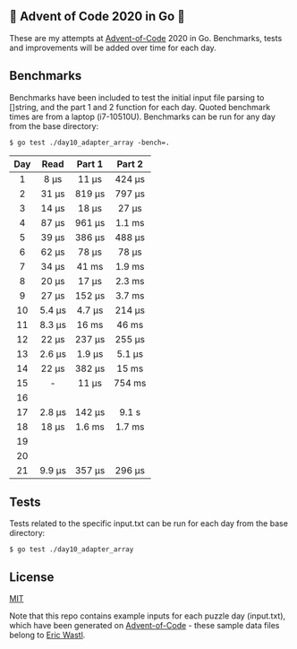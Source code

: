 ## :christmas_tree: Advent of Code 2020 in Go :christmas_tree:
These are my attempts at [Advent-of-Code](https://adventofcode.com) 2020 in Go. Benchmarks, tests and improvements will be added over time for each day.

## Benchmarks
Benchmarks have been included to test the initial input file parsing to []string, and the part 1 and 2 function for each day. Quoted benchmark times are from a laptop (i7-10510U). Benchmarks can be run for any day from the base directory:
```
$ go test ./day10_adapter_array -bench=.
```
| Day | Read | Part 1 | Part 2 |
| :---: | :---: | :---: | :---: |
| 1 | 8 μs | 11 μs | 424 μs |
| 2 | 31 μs | 819 μs | 797 μs |
| 3 | 14 μs | 18 μs | 27 μs |
| 4 | 87 μs | 961 μs | 1.1 ms |
| 5 | 39 μs | 386 μs | 488 μs |
| 6 | 62 μs | 78 μs | 78 μs |
| 7 | 34 μs | 41 ms | 1.9 ms |
| 8 | 20 μs | 17 μs | 2.3 ms |
| 9 | 27 μs | 152 μs | 3.7 ms |
| 10 | 5.4 μs | 4.7 μs | 214 μs |
| 11 | 8.3 μs | 16 ms | 46 ms |
| 12 | 22 μs | 237 μs | 255 μs |
| 13 | 2.6 μs | 1.9 μs | 5.1 μs |
| 14 | 22 μs | 382 μs | 15 ms |
| 15 | - | 11 μs | 754 ms |
| 16 | | | |
| 17 | 2.8 μs | 142 μs | 9.1 s |
| 18 | 18 μs | 1.6 ms | 1.7 ms |
| 19 | | | |
| 20 | | | |
| 21 | 9.9 μs | 357 μs | 296 μs |

## Tests
Tests related to the specific input.txt can be run for each day from the base directory:
```
$ go test ./day10_adapter_array
```

## License
[MIT](LICENSE)  

Note that this repo contains example inputs for each puzzle day (input.txt), which have been generated on [Advent-of-Code](https://adventofcode.com) - these sample data files belong to [Eric Wastl](https://twitter.com/ericwastl).
